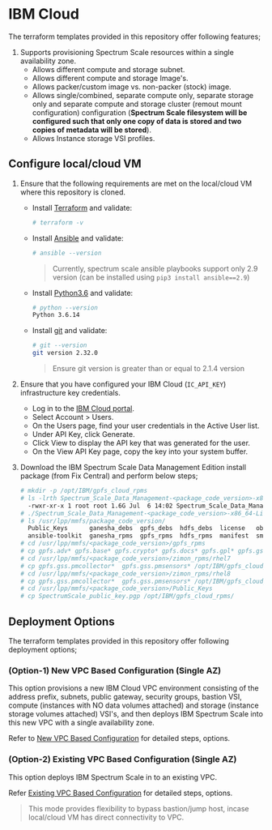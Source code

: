 # IBM Cloud

The terraform templates provided in this repository offer following features;

  1. Supports provisioning Spectrum Scale resources within a single availability zone.
        - Allows different compute and storage subnet.
        - Allows different compute and storage Image's.
        - Allows packer/custom image vs. non-packer (stock) image.
        - Allows single/combined, separate compute only, separate storage only and separate compute and storage cluster (remout mount configuration) configuration (**Spectrum Scale filesystem will be configured such that only one copy of data is stored and two copies of metadata will be stored**).
        - Allows Instance storage VSI profiles.

## Configure local/cloud VM

1. Ensure that the following requirements are met on the local/cloud VM where this repository is cloned.

    - Install [Terraform](https://www.terraform.io/downloads.html) and validate:

        ```bash
        # terraform -v
        ```

    - Install [Ansible](https://docs.ansible.com/ansible/latest/installation_guide/intro_installation.html) and validate:

        ```bash
        # ansible --version
        ```

        > Currently, spectrum scale ansible playbooks support only 2.9 version (can be installed using `pip3 install ansible==2.9`)

    - Install [Python3.6](https://www.python.org/downloads/) and validate:

        ```bash
        # python --version
        Python 3.6.14
        ```

    - Install [git](https://github.com/git-guides/install-git) and validate:

      ```bash
      # git --version
      git version 2.32.0
      ```

        > Ensure git version is greater than or equal to 2.1.4 version

2. Ensure that you have configured your IBM Cloud (`IC_API_KEY`) infrastructure key credentials.

    - Log in to the [IBM Cloud portal](https://cloud.ibm.com/login).
    - Select Account > Users.
    - On the Users page, find your user credentials in the Active User list.
    - Under API Key, click Generate.
    - Click View to display the API key that was generated for the user.
    - On the View API Key page, copy the key into your system buffer.

3. Download the IBM Spectrum Scale Data Management Edition install package (from Fix Central) and perform below steps;

    ```bash
    # mkdir -p /opt/IBM/gpfs_cloud_rpms
    # ls -lrth Spectrum_Scale_Data_Management-<package_code_version>-x86_64-Linux-install
      -rwxr-xr-x 1 root root 1.6G Jul  6 14:02 Spectrum_Scale_Data_Management-<package_code_version>-x86_64-Linux-install
    # ./Spectrum_Scale_Data_Management-<package_code_version>-x86_64-Linux-install --silent
    # ls /usr/lpp/mmfs/package_code_version/
      Public_Keys      ganesha_debs  gpfs_debs  hdfs_debs  license   object_rpms  smb_rpms  zimon_debs
      ansible-toolkit  ganesha_rpms  gpfs_rpms  hdfs_rpms  manifest  smb_debs     tools     zimon_rpms
    # cd /usr/lpp/mmfs/<package_code_version>/gpfs_rpms
    # cp gpfs.adv* gpfs.base* gpfs.crypto* gpfs.docs* gpfs.gpl* gpfs.gskit* gpfs.gui* gpfs.java* gpfs.license.dm* gpfs.msg.en_US* /opt/IBM/gpfs_cloud_rpms/
    # cd /usr/lpp/mmfs/<package_code_version>/zimon_rpms/rhel7
    # cp gpfs.gss.pmcollector*  gpfs.gss.pmsensors* /opt/IBM/gpfs_cloud_rpms
    # cd /usr/lpp/mmfs/<package_code_version>/zimon_rpms/rhel8
    # cp gpfs.gss.pmcollector*  gpfs.gss.pmsensors* /opt/IBM/gpfs_cloud_rpms
    # cd /usr/lpp/mmfs/<package_code_version>/Public_Keys
    # cp SpectrumScale_public_key.pgp /opt/IBM/gpfs_cloud_rpms/
    ```

## Deployment Options

The terraform templates provided in this repository offer following deployment options;

### (Option-1) New VPC Based Configuration (Single AZ)

This option provisions a new IBM Cloud VPC environment consisting of the address prefix, subnets, public gateway, security groups, bastion VSI, compute (instances with NO data volumes attached) and storage (instance storage volumes attached) VSI's, and then deploys IBM Spectrum Scale into this new VPC with a single availability zone.

Refer to [New VPC Based Configuration](../ibmcloud_scale_templates/ibmcloud_new_vpc_scale/README.md) for detailed steps, options.

### (Option-2) Existing VPC Based Configuration (Single AZ)

This option deploys IBM Spectrum Scale in to an existing VPC.

Refer [Existing VPC Based Configuration](../ibmcloud_scale_templates/sub_modules/instance_template/README.md) for detailed steps, options.

> This mode provides flexibility to bypass bastion/jump host, incase local/cloud VM has direct connectivity to VPC.
